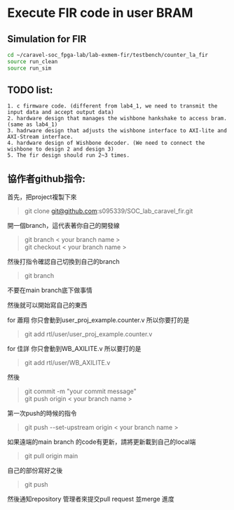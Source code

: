 # Execute FIR code in user BRAM

## Simulation for FIR
```sh
cd ~/caravel-soc_fpga-lab/lab-exmem-fir/testbench/counter_la_fir
source run_clean
source run_sim
```
## TODO list:
```
1. c firmware code. (different from lab4_1, we need to transmit the input data and accept output data)
2. hardware design that manages the wishbone hankshake to access bram. (same as lab4_1)
3. hadrware design that adjusts the wishbone interface to AXI-lite and AXI-Stream interface.
4. hardware design of Wishbone decoder. (We need to connect the wishbone to design 2 and design 3)
5. The fir design should run 2~3 times.  
```

## 協作者github指令:

首先，把project複製下來
> git clone git@github.com:s095339/SOC_lab_caravel_fir.git

開一個branch，這代表著你自己的開發線

>git branch < your branch name >\
>git checkout < your branch name >

然後打指令確認自己切換到自己的branch

>git branch

不要在main branch底下做事情

然後就可以開始寫自己的東西

for 蕭翔
你只會動到user_proj_example.counter.v 所以你要打的是
> git add rtl/user/user_proj_example.counter.v

for 佳詳
你只會動到WB_AXILITE.v 所以要打的是
> git add rtl/user/WB_AXILITE.v

然後
>git commit -m "your commit message" \
>git push origin < your branch name >

第一次push的時候的指令
> git push --set-upstream origin < your branch name >

如果遠端的main branch 的code有更新，請將更新載到自己的local端

>git pull origin main

自己的部份寫好之後
>git push

然後通知repository 管理者來提交pull request 並merge 進度
